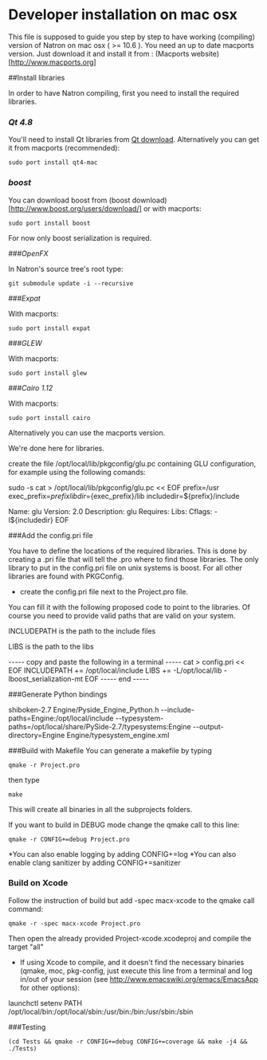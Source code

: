 Developer installation on mac osx
=================================

This file is supposed to guide you step by step to have working (compiling) version of Natron on mac osx ( >= 10.6 ). 
You need an up to date macports version. Just download it and install it from : 
(Macports website)[http://www.macports.org]

##Install libraries

In order to have Natron compiling, first you need to install the required libraries.

### *Qt 4.8*

You'll need to install Qt libraries from [Qt download](http://qt-project.org/downloads).
Alternatively you can get it from macports (recommended):

	sudo port install qt4-mac

### *boost*

You can download boost from 
(boost download)[http://www.boost.org/users/download/]
or with macports:

	sudo port install boost

For now only boost serialization is required.


###*OpenFX*

In Natron's source tree's root type:

	git submodule update -i --recursive

###*Expat*

With macports:

	sudo port install expat	

###*GLEW*

With macports:

	sudo port install glew
	
###*Cairo 1.12*

With macports:

	sudo port install cairo


Alternatively you can use the macports version.
	
We're done here for libraries.


create the file /opt/local/lib/pkgconfig/glu.pc containing GLU
configuration, for example using the following comands:

sudo -s
cat > /opt/local/lib/pkgconfig/glu.pc << EOF
 prefix=/usr
 exec_prefix=${prefix}
 libdir=${exec_prefix}/lib
 includedir=${prefix}/include


Name: glu
 Version: 2.0
 Description: glu
 Requires:
 Libs:
 Cflags: -I${includedir}
EOF

###Add the config.pri file

You have to define the locations of the required libraries.
This is done by creating a .pri file that will tell the .pro where to find those libraries.
The only library to put in the config.pri file on unix systems is boost.
For all other libraries are found with PKGConfig.

- create the config.pri file next to the Project.pro file.

You can fill it with the following proposed code to point to the libraries.
Of course you need to provide valid paths that are valid on your system.

INCLUDEPATH is the path to the include files

LIBS is the path to the libs

----- copy and paste the following in a terminal -----
cat > config.pri << EOF
  INCLUDEPATH += /opt/local/include
  LIBS += -L/opt/local/lib -lboost_serialization-mt
EOF
----- end -----


###Generate Python bindings

shiboken-2.7 Engine/Pyside_Engine_Python.h --include-paths=Engine:/opt/local/include --typesystem-paths=/opt/local/share/PySide-2.7/typesystems:Engine --output-directory=Engine Engine/typesystem_engine.xml 

###Build with Makefile
You can generate a makefile by typing

	qmake -r Project.pro

then type

	make
	
This will create all binaries in all the subprojects folders.

If you want to build in DEBUG mode change the qmake call to this line:

	qmake -r CONFIG+=debug Project.pro

*You can also enable logging by adding CONFIG+=log
*You can also enable clang sanitizer by adding CONFIG+=sanitizer

### Build on Xcode

Follow the instruction of build but 
add -spec macx-xcode to the qmake call command:

	qmake -r -spec macx-xcode Project.pro
	
Then open the already provided Project-xcode.xcodeproj and compile the target "all"

* If using Xcode to compile, and it doesn't find the necessary
binaries (qmake, moc, pkg-config, just execute this line from a
terminal and log in/out of your session (see
http://www.emacswiki.org/emacs/EmacsApp for other options):

launchctl setenv PATH /opt/local/bin:/opt/local/sbin:/usr/bin:/bin:/usr/sbin:/sbin



###Testing

	(cd Tests && qmake -r CONFIG+=debug CONFIG+=coverage && make -j4 && ./Tests)

